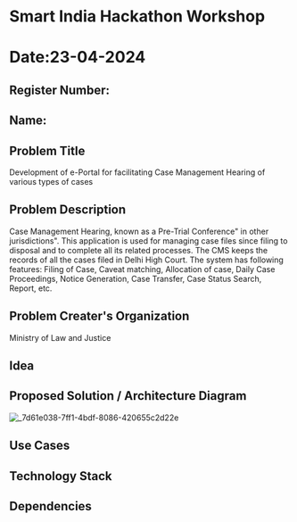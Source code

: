 # Smart India Hackathon Workshop
# Date:23-04-2024
## Register Number:
## Name:
## Problem Title
Development of e-Portal for facilitating Case Management Hearing of various types of cases
## Problem Description
Case Management Hearing, known as a Pre-Trial Conference" in other jurisdictions". This application is used for managing case files since filing to disposal and to complete all its related processes. The CMS keeps the records of all the cases filed in Delhi High Court. The system has following features: Filing of Case, Caveat matching, Allocation of case, Daily Case Proceedings, Notice Generation, Case Transfer, Case Status Search, Report, etc.
## Problem Creater's Organization
Ministry of Law and Justice

## Idea


## Proposed Solution / Architecture Diagram
![_7d61e038-7ff1-4bdf-8086-420655c2d22e](https://github.com/user-attachments/assets/746fe2c9-5976-416a-8eca-8623c536ae3e)

## Use Cases


## Technology Stack


## Dependencies

